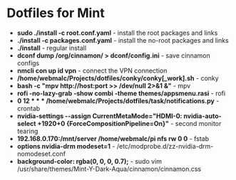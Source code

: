 Dotfiles for Mint
=================

* **sudo ./install -c root.conf.yaml** - install the root packages and links
* **./install -c packages.conf.yaml** - install the no-root packages and links
* **./install** - regular install
* **dconf dump /org/cinnamon/ > dconf/config.ini** - save cinnamon configs
* **nmcli con up id vpn** - connect the VPN connection
* **/home/webmalc/Projects/dotfiles/conky/conky[_work].sh** - conky
* **bash -c "mpv http://host:port >> /dev/null 2>&1 &"** - mpv
* **rofi -no-lazy-grab -show combi -theme themes/appsmenu.rasi** - rofi
* **0 12 * * * /home/webmalc/Projects/dotfiles/task/notifications.py** - crontab
* **nvidia-settings --assign CurrentMetaMode="HDMI-0: nvidia-auto-select +1920+0 {ForceCompositionPipeline=On}"** - second monitor tearing
* **192.168.0.170:/mnt/server   /home/webmalc/pi   nfs    rw  0  0** - fstab
* **options nvidia-drm modeset=1** - /etc/modprobe.d/zz-nvidia-drm-nomodeset.conf
* **background-color: rgba(0, 0, 0, 0.7);** - sudo vim /usr/share/themes/Mint-Y-Dark-Aqua/cinnamon/cinnamon.css
